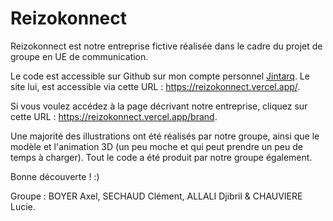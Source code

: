 # Reizokonnect

Reizokonnect est notre entreprise fictive réalisée dans le cadre du projet de groupe en UE de communication.

Le code est accessible sur Github sur mon compte personnel [Jintarq](https://github.com/Jintarq/reizokonnect).
Le site lui, est accessible via cette URL : https://reizokonnect.vercel.app/.

Si vous voulez accédez à la page décrivant notre entreprise, cliquez sur cette URL : https://reizokonnect.vercel.app/brand.

Une majorité des illustrations ont été réalisés par notre groupe, ainsi que le modèle et l'animation 3D (un peu moche et qui peut prendre un peu de temps à charger). Tout le code a été produit par notre groupe également.

Bonne découverte ! :)


Groupe : BOYER Axel, SECHAUD Clément, ALLALI Djibril & CHAUVIERE Lucie.